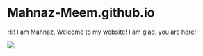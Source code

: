 # Mahnaz-Meem.github.io

Hi! I am Mahnaz. Welcome to my website! I am glad, you are here!

![](https://scontent-atl3-1.xx.fbcdn.net/v/t1.6435-9/40599050_2037873122910162_3360610208865845248_n.jpg?_nc_cat=100&ccb=1-7&_nc_sid=7a1959&_nc_ohc=OzupnrVqdGUAX9dd_tt&_nc_ht=scontent-atl3-1.xx&oh=00_AfAfGh7P5sLYksj8EeT-huv7Ju2dW5pmIZdB-BGbHjrstA&oe=65E4D128)

